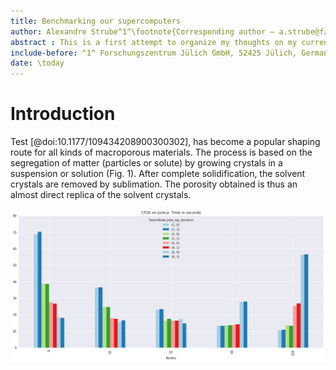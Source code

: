 ```yaml
---
title: Benchmarking our supercomputers
author: Alexandre Strube^1^\footnote{Corresponding author – a.strube@fz-juelich.de}
abstract : This is a first attempt to organize my thoughts on my current work with creating and tuning benchmarks which show me our supercomputers' software and hardware health. The idea is to have a set of benchmarks based on real codes which allow me to see, in a short glance, if everything is fine.
include-before: ^1^ Forschungszentrum Jülich GmbH, 52425 Jülich, Germany. \newline \newline benchmarking, high-performance computing, hpc, jupyter, supercomputers
date: \today
---
```


# Introduction

Test [@doi:10.1177/109434208900300302], has become a popular shaping route for all kinds of macroporous materials. The process is based on the segregation of matter (particles or solute) by growing crystals in a suspension or solution (Fig. 1). After complete solidification, the solvent crystals are removed by sublimation. The porosity obtained is thus an almost direct replica of the solvent crystals.

![Principles of ice-templating. The colloidal suspension is frozen, the solvent crystals are then sublimated, and the resulting green body sintered.](figures/cp2k6.1-newstage.png)
